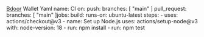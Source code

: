 [Bdoor](https://github.com/m4678932/BdoorWallet.git) Wallet
Yaml
name: CI
on:
  push:
    branches: [ "main" ]
  pull_request:
  branches: [ "main" ]jobs:
  build:
    runs-on: ubuntu-latest
    steps:
      - uses: actions/checkout@v3
      - name: Set up Node.js
        uses: actions/setup-node@v3
        with:
          node-version: 18
      - run: npm install
      - run: npm test
